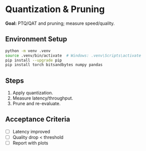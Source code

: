 # Quantization & Pruning
**Goal:** PTQ/QAT and pruning; measure speed/quality.


## Environment Setup
```bash
python -m venv .venv
source .venv/bin/activate  # Windows: .venv\Scripts\activate
pip install --upgrade pip
pip install torch bitsandbytes numpy pandas
```


## Steps
1. Apply quantization.
2. Measure latency/throughput.
3. Prune and re-evaluate.

## Acceptance Criteria
- [ ] Latency improved
- [ ] Quality drop < threshold
- [ ] Report with plots
